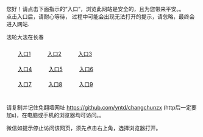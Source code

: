 您好！请点击下面指示的“入口”，浏览此网站是安全的，且为您带来平安。。 <br/>
点击入口后，请耐心等待， 过程中可能会出现无法打开的提示，请忽略，最终会进入网站. </br>

法轮大法在长春<br/>
<div style="padding:10px"><a style="margin:20px" target="_blank" href="https://d1sfkl8xl085t1.cloudfront.net/2Qpsp?vdzmojnq" id="ccLink1" rel="nofollow">入口1</a> <a target="_blank" style="margin:20px" href="https://d3cg271lgpi6ps.cloudfront.net/2Qpsp?qhfvpj" id="ccLink2" rel="nofollow">入口2</a> <a style="margin:20px" target="_blank" href="https://d2jju7njrtx0fl.cloudfront.net/2Qpsp?vlrxonjm" id="ccLink3" rel="nofollow">入口3</a></div>

<div style="padding:10px" ><a style="margin:20px" target="_blank" href="https://d1sfkl8xl085t1.cloudfront.net/2Qpsp?vdzmojnq" id="ccLink4" rel="nofollow">入口4</a> <a style="margin:20px" href="https://d3cg271lgpi6ps.cloudfront.net/2Qpsp?qhfvpj" target="_blank" id="ccLink5" rel="nofollow">入口5</a> <a style="margin:20px" href="https://d2jju7njrtx0fl.cloudfront.net/2Qpsp?vlrxonjm" target="_blank" id="ccLink6" rel="nofollow">入口6</a></div>

<div style="padding:10px"><a style="margin:20px" target="_blank" href="https://d1sfkl8xl085t1.cloudfront.net/2Qpsp?vdzmojnq" id="ccLink7" rel="nofollow">入口7</a> <a style="margin:20px" href="https://d3cg271lgpi6ps.cloudfront.net/2Qpsp?qhfvpj" target="_blank" id="ccLink8" rel="nofollow">入口8</a> <a style="margin:20px" target="_blank" href="https://d2jju7njrtx0fl.cloudfront.net/2Qpsp?vlrxonjm" id="ccLink9" rel="nofollow">入口9</a></div>

<br/>



请复制并记住免翻墙网址 https://github.com/yntd/changchunzx (http后一定要加s)，在电脑或手机的浏览器均可访问。。<br/>

微信如提示停止访问该网页，须先点击右上角，选择浏览器打开。
